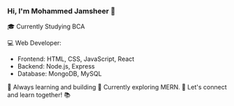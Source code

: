 ### Hi, I'm Mohammed Jamsheer 👋

🎓 Currently Studying BCA 

💻 Web Developer:
- Frontend: HTML, CSS, JavaScript, React
- Backend: Node.js, Express
- Database: MongoDB, MySQL

🌱 Always learning and building
📝 Currently exploring MERN. 
🤝 Let's connect and learn together! 📚


